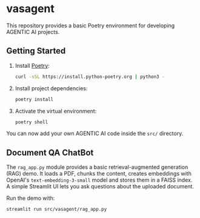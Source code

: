 # vasagent

This repository provides a basic Poetry environment for developing AGENTIC AI projects.

## Getting Started

1. Install [Poetry](https://python-poetry.org/docs/#installation):

   ```bash
   curl -sSL https://install.python-poetry.org | python3 -
   ```

2. Install project dependencies:

   ```bash
   poetry install
   ```

3. Activate the virtual environment:

   ```bash
   poetry shell
   ```

You can now add your own AGENTIC AI code inside the `src/` directory.

## Document QA ChatBot

The `rag_app.py` module provides a basic retrieval-augmented generation (RAG) demo.
It loads a PDF, chunks the content, creates embeddings with OpenAI's
`text-embedding-3-small` model and stores them in a FAISS index. A simple
Streamlit UI lets you ask questions about the uploaded document.

Run the demo with:

```bash
streamlit run src/vasagent/rag_app.py
```

